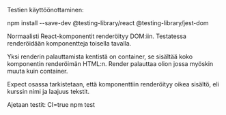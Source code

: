

Testien käyttöönottaminen:

npm install --save-dev @testing-library/react @testing-library/jest-dom

Normaalisti React-komponentit renderöityy DOM:iin. Testatessa renderöidään
komponentteja toisella tavalla.

Yksi renderin palauttamista kentistä on container, se sisältää koko komponentin renderöimän HTML:n. Render palauttaa olion jossa myöskin muuta kuin container.

Expect osassa tarkistetaan, että komponenttiin renderöityy oikea sisältö, eli kurssin nimi ja laajuus tekstit.

Ajetaan testit:
CI=true npm test